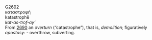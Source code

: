 <body>
  <p>G2692<br>  καταστροφή  <br> katastrophē  <br><i>kat-as-trof-ay‘ </i><br>From <a href="g2690.htm">2690</a>  an <i>overturn</i> (“catastrophe”), that is, <i>demolition</i>; figuratively <i>apostasy:</i> - overthrow, subverting.<br></p>
 </body>
